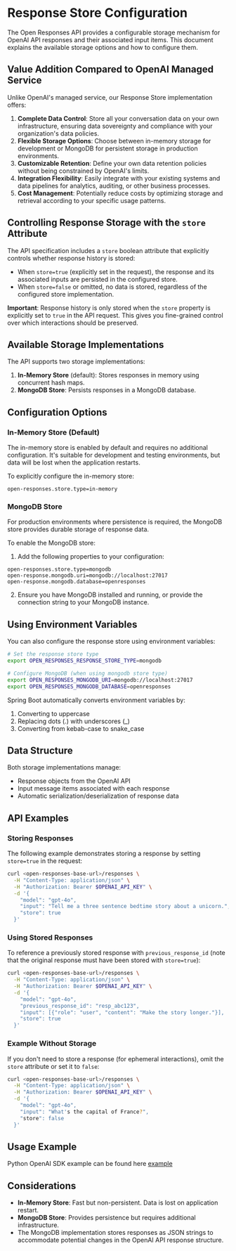 # Response Store Configuration

The Open Responses API provides a configurable storage mechanism for OpenAI API responses and their associated input items. This document explains the available storage options and how to configure them.

## Value Addition Compared to OpenAI Managed Service

Unlike OpenAI's managed service, our Response Store implementation offers:

1. **Complete Data Control**: Store all your conversation data on your own infrastructure, ensuring data sovereignty and compliance with your organization's data policies.
2. **Flexible Storage Options**: Choose between in-memory storage for development or MongoDB for persistent storage in production environments.
3. **Customizable Retention**: Define your own data retention policies without being constrained by OpenAI's limits.
4. **Integration Flexibility**: Easily integrate with your existing systems and data pipelines for analytics, auditing, or other business processes.
5. **Cost Management**: Potentially reduce costs by optimizing storage and retrieval according to your specific usage patterns.

## Controlling Response Storage with the `store` Attribute

The API specification includes a `store` boolean attribute that explicitly controls whether response history is stored:

- When `store=true` (explicitly set in the request), the response and its associated inputs are persisted in the configured store.
- When `store=false` or omitted, no data is stored, regardless of the configured store implementation.

**Important**: Response history is only stored when the `store` property is explicitly set to `true` in the API request. This gives you fine-grained control over which interactions should be preserved.

## Available Storage Implementations

The API supports two storage implementations:

1. **In-Memory Store** (default): Stores responses in memory using concurrent hash maps.
2. **MongoDB Store**: Persists responses in a MongoDB database.

## Configuration Options

### In-Memory Store (Default)

The in-memory store is enabled by default and requires no additional configuration. It's suitable for development and testing environments, but data will be lost when the application restarts.

To explicitly configure the in-memory store:

```properties
open-responses.store.type=in-memory
```

### MongoDB Store

For production environments where persistence is required, the MongoDB store provides durable storage of response data.

To enable the MongoDB store:

1. Add the following properties to your configuration:

```properties
open-responses.store.type=mongodb
open-response.mongodb.uri=mongodb://localhost:27017
open-response.mongodb.database=openresponses
```

2. Ensure you have MongoDB installed and running, or provide the connection string to your MongoDB instance.

## Using Environment Variables

You can also configure the response store using environment variables:

```bash
# Set the response store type
export OPEN_RESPONSES_RESPONSE_STORE_TYPE=mongodb

# Configure MongoDB (when using mongodb store type)
export OPEN_RESPONSES_MONGODB_URI=mongodb://localhost:27017
export OPEN_RESPONSES_MONGODB_DATABASE=openresponses
```

Spring Boot automatically converts environment variables by:
1. Converting to uppercase
2. Replacing dots (.) with underscores (_)
3. Converting from kebab-case to snake_case

## Data Structure

Both storage implementations manage:
- Response objects from the OpenAI API
- Input message items associated with each response
- Automatic serialization/deserialization of response data

## API Examples

### Storing Responses

The following example demonstrates storing a response by setting `store=true` in the request:

```bash
curl <open-responses-base-url>/responses \
  -H "Content-Type: application/json" \
  -H "Authorization: Bearer $OPENAI_API_KEY" \
  -d '{
    "model": "gpt-4o",
    "input": "Tell me a three sentence bedtime story about a unicorn.",
    "store": true
  }'
```

### Using Stored Responses

To reference a previously stored response with `previous_response_id` (note that the original response must have been stored with `store=true`):

```bash
curl <open-responses-base-url>/responses \
  -H "Content-Type: application/json" \
  -H "Authorization: Bearer $OPENAI_API_KEY" \
  -d '{
    "model": "gpt-4o",
    "previous_response_id": "resp_abc123",
    "input": [{"role": "user", "content": "Make the story longer."}],
    "store": true
  }'
```

### Example Without Storage

If you don't need to store a response (for ephemeral interactions), omit the `store` attribute or set it to `false`:

```bash
curl <open-responses-base-url>/responses \
  -H "Content-Type: application/json" \
  -H "Authorization: Bearer $OPENAI_API_KEY" \
  -d '{
    "model": "gpt-4o",
    "input": "What's the capital of France?",
    "store": false
  }'
```

## Usage Example

Python OpenAI SDK example can be found here [example](https://github.com/masaic-ai-platform/openai-agents-python/blob/main/examples/open_responses/conversation_state.py)

## Considerations

- **In-Memory Store**: Fast but non-persistent. Data is lost on application restart.
- **MongoDB Store**: Provides persistence but requires additional infrastructure.
- The MongoDB implementation stores responses as JSON strings to accommodate potential changes in the OpenAI API response structure. 
